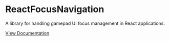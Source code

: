 # ReactFocusNavigation

A library for handling gamepad UI focus management in React applications.

[View Documentation](https://roblox.github.io/focus-navigation/api-reference/react-focus-navigation/)
